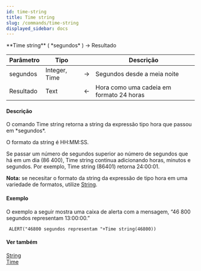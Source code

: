 ```yaml
---
id: time-string
title: Time string
slug: /commands/time-string
displayed_sidebar: docs
---
```


<!--REF #_command_.Time string.Syntax-->**Time string** ( *segundos* ) -> Resultado<!-- END REF-->
<!--REF #_command_.Time string.Params-->
| Parâmetro | Tipo |  | Descrição |
| --- | --- | --- | --- |
| segundos | Integer, Time | &srarr; | Segundos desde a meia noite |
| Resultado | Text | &larr; | Hora como uma cadeia em formato 24 horas |

<!-- END REF-->

#### Descrição 

<!--REF #_command_.Time string.Summary-->O comando Time string retorna a string da expressão tipo hora que passou em *segundos*.<!-- END REF-->

O formato da string é HH:MM:SS.

Se passar um número de segundos superior ao número de segundos que há em um dia (86 400), Time string continua adicionando horas, minutos e segundos. Por exemplo, Time string (86401) retorna 24:00:01.

**Nota:** se necesitar o formato da string da expressão de tipo hora em uma variedade de formatos, utilize [String](string.md "String").

#### Exemplo 

O exemplo a seguir mostra uma caixa de alerta com a mensagem, “46 800 segundos representam 13:00:00.”

```4d
 ALERT("46800 segundos representam "+Time string(46800))
```

#### Ver também 

[String](string.md)  
[Time](time.md)  